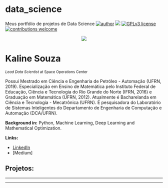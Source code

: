 # data_science
Meus portfólio de projetos de Data Science
[![author](https://img.shields.io/badge/author-Kaline-red.svg)](https://www.linkedin.com/in/kaline-souza-75b113187/) [![](https://img.shields.io/badge/python-3.8+-blue.svg)](https://www.python.org/downloads/release/python-365/) [![GPLv3 license](https://img.shields.io/badge/License-GPLv3-blue.svg)](http://perso.crans.org/besson/LICENSE.html) [![contributions welcome](https://img.shields.io/badge/contributions-welcome-brightgreen.svg?style=flat)](https://github.com/carlosfab/data_science/issues)

<p align="center">
  <img src="banner.png" >
</p>

# Kaline Souza
<sub>*Lead Data Scientist* at Space Operations Center</sub>

Possui Mestrado em Ciência e Engenharia de Petróleo - Automação (UFRN, 2019). Especialização em Ensino de Matemática pelo Instituto Federal de Educação, Ciência e Tecnologia do Rio Grande do Norte (IFRN, 2016) e Graduação em Matemática (UFRN, 2012). Atualmente é Bacharelanda em Ciência e Tecnologia - Mecatrônica (UFRN). É pesquisadora do Laboratório de Sistemas Inteligentes do Departamento de Engenharia de Computação e Automação (DCA/UFRN).

**Background in:** Python, Machine Learning, Deep Learning and Mathematical Optimization.

**Links:**
* [LinkedIn](https://www.linkedin.com/in/kaline-souza-75b113187/)
* [Medium]


## Projetos:

* **
---




